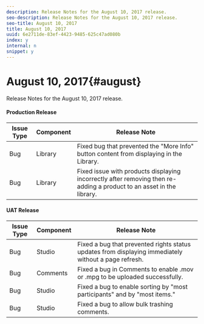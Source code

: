 ```yaml
---
description: Release Notes for the August 10, 2017 release.
seo-description: Release Notes for the August 10, 2017 release.
seo-title: August 10, 2017
title: August 10, 2017
uuid: 6e2711de-83ef-4423-9485-625c47ad080b
index: y
internal: n
snippet: y
---
```


# August 10, 2017{#august}

Release Notes for the August 10, 2017 release.

#### Production Release
| **Issue Type** |**Component** |**Release Note** |
|---|---|---|
|  Bug | Library | Fixed bug that prevented the "More Info" button content from displaying in the Library. |
|  Bug | Library | Fixed issue with products displaying incorrectly after removing then re-adding a product to an asset in the library. |

#### UAT Release
| **Issue Type** |**Component** |**Release Note** |
|---|---|---|
|  Bug | Studio | Fixed a bug that prevented rights status updates from displaying immediately without a page refresh. |
|  Bug | Comments | Fixed a bug in Comments to enable .mov or .mpg to be uploaded successfully.  |
|  Bug | Studio | Fixed a bug to enable sorting by "most participants" and by "most items." |
|  Bug | Studio | Fixed a bug to allow bulk trashing comments. |


